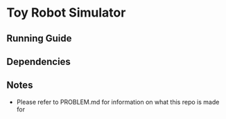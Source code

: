 # Toy Robot Simulator

## Running Guide

## Dependencies

## Notes

* Please refer to PROBLEM.md for information on what this repo is made for